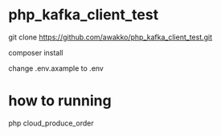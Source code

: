 # php_kafka_client_test

git clone https://github.com/awakko/php_kafka_client_test.git

composer install

change .env.axample to .env



# how to running
php cloud_produce_order